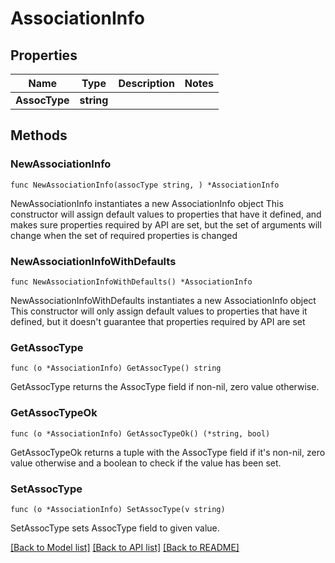 # AssociationInfo

## Properties

Name | Type | Description | Notes
------------ | ------------- | ------------- | -------------
**AssocType** | **string** |  | 

## Methods

### NewAssociationInfo

`func NewAssociationInfo(assocType string, ) *AssociationInfo`

NewAssociationInfo instantiates a new AssociationInfo object
This constructor will assign default values to properties that have it defined,
and makes sure properties required by API are set, but the set of arguments
will change when the set of required properties is changed

### NewAssociationInfoWithDefaults

`func NewAssociationInfoWithDefaults() *AssociationInfo`

NewAssociationInfoWithDefaults instantiates a new AssociationInfo object
This constructor will only assign default values to properties that have it defined,
but it doesn't guarantee that properties required by API are set

### GetAssocType

`func (o *AssociationInfo) GetAssocType() string`

GetAssocType returns the AssocType field if non-nil, zero value otherwise.

### GetAssocTypeOk

`func (o *AssociationInfo) GetAssocTypeOk() (*string, bool)`

GetAssocTypeOk returns a tuple with the AssocType field if it's non-nil, zero value otherwise
and a boolean to check if the value has been set.

### SetAssocType

`func (o *AssociationInfo) SetAssocType(v string)`

SetAssocType sets AssocType field to given value.



[[Back to Model list]](../README.md#documentation-for-models) [[Back to API list]](../README.md#documentation-for-api-endpoints) [[Back to README]](../README.md)


